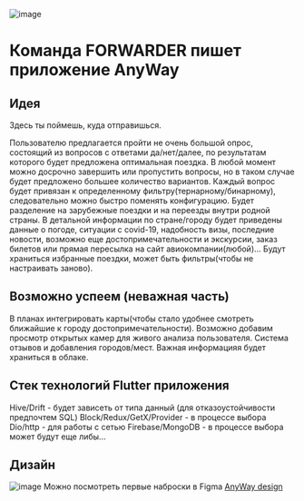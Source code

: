 ![image](https://user-images.githubusercontent.com/60546290/145097606-c22ed7a6-0cbc-4779-9c38-074c60b1e8f8.png)
# Команда FORWARDER пишет приложение AnyWay 

## Идея
Здесь ты поймешь, куда отправишься.

Пользователю предлагается пройти не очень большой опрос, состоящий из вопросов с ответами да/нет/далее, по результатам которого будет предложена оптимальная поездка.
В любой момент можно досрочно завершить или пропустить вопросы, но в таком случае будет предложено большее количество вариантов.
Каждый вопрос будет привязан к определенному фильтру(тернарному/бинарному), следовательно можно быстро поменять конфигурацию. 
Будет разделение на зарубежные поездки и на переезды внутри родной страны.
В детальной информации по стране/городу будет приведены данные о погоде, ситуации с covid-19, надобность визы, последние новости, возможно еще достопримечательности и экскурсии, заказ билетов или прямая пересылка на сайт авиокомпании(любой)... 
Будут храниться избранные поездки, может быть фильтры(чтобы не настраивать заново).


## Возможно успеем (неважная часть)
В планах интегрировать карты(чтобы стало удобнее смотреть ближайшие к городу достопримечательности).
Возможно добавим просмотр открытых камер для живого анализа пользователя.
Система отзывов и добавления городов/мест.
Важная информацияя будет храниться в облаке. 

## Стек технологий Flutter приложения

Hive/Drift - будет зависеть от типа данный (для отказоустойчивости предпочтем SQL)
Block/Redux/GetX/Provider - в процессе выбора
Dio/http - для работы с сетью
Firebase/MongoDB - в процессе выбора
может будут еще либы...

## Дизайн
![image](https://user-images.githubusercontent.com/60546290/145102342-4bb5f53a-b804-48e0-ab7f-68dcce5b9fa2.png)
Можно посмотреть первые наброски в Figma [AnyWay design](https://www.figma.com/file/8qtjtMEJGiMcpRPFBUmOlV/Flutter-Intensive?node-id=0%3A1)
